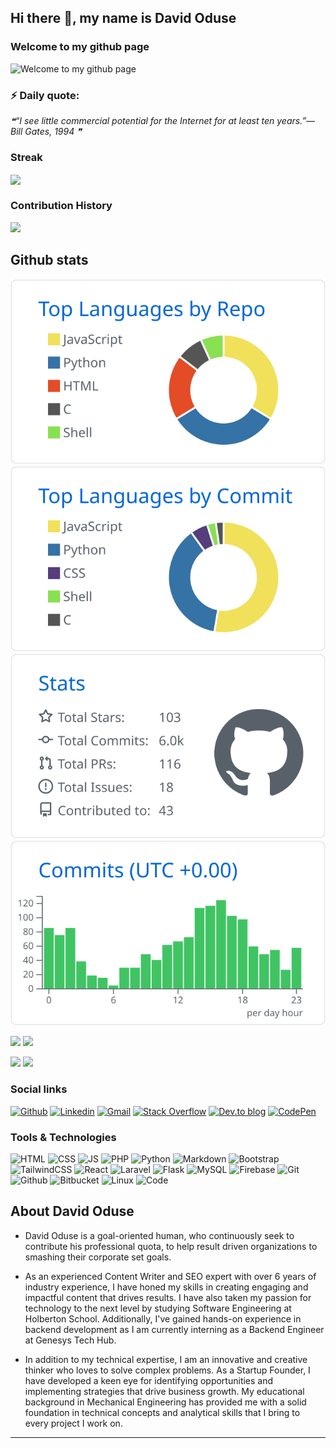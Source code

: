 ## Hi there 👋, my name is David Oduse


### Welcome to my github page
![Welcome to my github page ](images/github%20profile.gif)




### ⚡ Daily quote: 
<!--STARTS_HERE_QUOTE_README-->
<i>❝“I see little commercial potential for the Internet for at least ten years.”— Bill Gates, 1994   ❞</i>
<!--ENDS_HERE_QUOTE_README-->



<!--
### Musical vibes

![Spotify recently played](https://spotify-recently-played-readme.vercel.app/api?user=jnmtkgm9g3byjiiftxmv9hfe6&unique={true|1|on|yes})
-->

### Streak

<a href="https://github-readme-streak-stats.herokuapp.com/?user=KingDavidJnr">
  <img align="center" src="https://github-readme-streak-stats.herokuapp.com/?user=KingDavidJnr" />
</a>

<br>

### Contribution History
![](http://github-profile-summary-cards.vercel.app/api/cards/profile-details?username=KingDavidJnr&theme=default)

## Github stats

<!--
[![](https://raw.githubusercontent.com/KingDavidJnr/KingDavidJnr/version-2/profile-summary-card-output/github/0-profile-details.svg)](https://github.com/vn7n24fzkq/github-profile-summary-cards)
-->

[![](https://raw.githubusercontent.com/KingDavidJnr/KingDavidJnr/main/profile-summary-card-output/github/1-repos-per-language.svg)](https://github.com/vn7n24fzkq/github-profile-summary-cards) [![](https://raw.githubusercontent.com/KingDavidJnr/KingDavidJnr/main/profile-summary-card-output/github/2-most-commit-language.svg)](https://github.com/vn7n24fzkq/github-profile-summary-cards)
[![](https://raw.githubusercontent.com/KingDavidJnr/KingDavidJnr/main/profile-summary-card-output/github/3-stats.svg)](https://github.com/vn7n24fzkq/github-profile-summary-cards) [![](https://raw.githubusercontent.com/KingDavidJnr/KingDavidJnr/main/profile-summary-card-output/github/4-productive-time.svg)](https://github.com/vn7n24fzkq/github-profile-summary-cards)


![](http://github-profile-summary-cards.vercel.app/api/cards/repos-per-language?username=KingDavidJnr&theme=default) ![](http://github-profile-summary-cards.vercel.app/api/cards/most-commit-language?username=KingDavidJnr&theme=default)

![](http://github-profile-summary-cards.vercel.app/api/cards/stats?username=KingDavidJnr&theme=default) ![](http://github-profile-summary-cards.vercel.app/api/cards/productive-time?username=KingDavidJnr&theme=default&utcOffset=8)



<!--
### Trophies
[![trophy](https://github-profile-trophy.vercel.app/?username=KingDavidJnr&column=7)](https://github.com/ryo-ma/github-profile-trophy)
[![Twitter](https://img.shields.io/badge/twitter-%231DA1F2.svg?&style=for-the-badge&logo=twitter&logoColor=white)](https://twitter.com/AdjoviPericles)
-->

### Social links

[![Github](https://img.shields.io/badge/Github-000000?&style=for-the-badge&logo=github&logoColor=white)](https://github.com/KingDavidJnr)
[![Linkedin](https://img.shields.io/badge/linkedin-%230077B5.svg?&style=for-the-badge&logo=linkedin&logoColor=white)](https://www.linkedin.com/in/david-oduse-b73357a7/)
[![Gmail](https://img.shields.io/badge/gmail-D14836?&style=for-the-badge&logo=gmail&logoColor=white)](odusedavid@gmail.com)
[![Stack Overflow](https://img.shields.io/badge/-Stackoverflow-FE7A16?style=for-the-badge&logo=stack-overflow&logoColor=white)](https://stackoverflow.com/users/20678184/oduse-david)
[![Dev.to blog](https://img.shields.io/badge/dev.to-0A0A0A?style=for-the-badge&logo=dev.to&logoColor=white)](https://dev.to/KingDavidJnr/) 
[![CodePen](https://img.shields.io/badge/Codepen-000000?style=for-the-badge&logo=codepen&logoColor=white)](https://codepen.io/KingDavidJnr)



### Tools & Technologies

![HTML](https://img.shields.io/badge/html5-%23E34F26.svg?style=for-the-badge&logo=html5&logoColor=white) ![CSS](https://img.shields.io/badge/css3-%231572B6.svg?style=for-the-badge&logo=css3&logoColor=white) ![JS](https://img.shields.io/badge/javascript-%23323330.svg?style=for-the-badge&logo=javascript&logoColor=%23F7DF1E) ![PHP](https://img.shields.io/badge/php-%23777BB4.svg?style=for-the-badge&logo=php&logoColor=white)
![Python](https://img.shields.io/badge/python-%2314354C.svg?style=for-the-badge&logo=python&logoColor=white) ![Markdown](https://img.shields.io/badge/markdown-%23000000.svg?style=for-the-badge&logo=markdown&logoColor=white)
![Bootstrap](https://img.shields.io/badge/bootstrap-%23563D7C.svg?style=for-the-badge&logo=bootstrap&logoColor=white) ![TailwindCSS](https://img.shields.io/badge/tailwindcss-%2338B2AC.svg?style=for-the-badge&logo=tailwind-css&logoColor=white) ![React](https://img.shields.io/badge/React-20232A?style=for-the-badge&logo=react&logoColor=61DAFB) ![Laravel](https://img.shields.io/badge/laravel-%23FF2D20.svg?style=for-the-badge&logo=laravel&logoColor=white) ![Flask](https://img.shields.io/badge/flask-%23000.svg?style=for-the-badge&logo=flask&logoColor=white)
![MySQL](https://img.shields.io/badge/mysql-%2300f.svg?style=for-the-badge&logo=mysql&logoColor=white) ![Firebase](https://img.shields.io/badge/firebase-%23039BE5.svg?style=for-the-badge&logo=firebase)
![Git](https://img.shields.io/badge/git-%23F05033.svg?style=for-the-badge&logo=git&logoColor=white)  ![Github](https://img.shields.io/badge/github-%23121011.svg?style=for-the-badge&logo=github&logoColor=white) ![Bitbucket](https://img.shields.io/badge/bitbucket-%230047B3.svg?style=for-the-badge&logo=bitbucket&logoColor=white)
![Linux](https://img.shields.io/badge/Linux-FCC624?style=for-the-badge&logo=linux&logoColor=black) ![Code](https://img.shields.io/badge/VisualStudioCode-0078d7.svg?style=for-the-badge&logo=visual-studio-code&logoColor=white)







<!--
### Contribution graph
![GitHub Activity Graph](https://activity-graph.herokuapp.com/graph?username=KingDavidJnr)  
-->

## About David Oduse

* David Oduse is a goal-oriented human, who continuously seek to contribute his professional quota, to help result driven organizations to smashing their corporate set goals.

* As an experienced Content Writer and SEO expert with over 6 years of industry experience, I have honed my skills in creating engaging and impactful content that drives results. I have also taken my passion for technology to the next level by studying Software Engineering at Holberton School. Additionally, I've gained hands-on experience in backend development as I am currently interning as a Backend Engineer at Genesys Tech Hub.

* In addition to my technical expertise, I am an innovative and creative thinker who loves to solve complex problems. As a Startup Founder, I have developed a keen eye for identifying opportunities and implementing strategies that drive business growth. My educational background in Mechanical Engineering has provided me with a solid foundation in technical concepts and analytical skills that I bring to every project I work on.
<hr>

